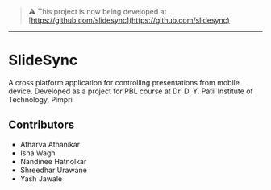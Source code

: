 > ⚠️ This project is now being developed at [https://github.com/slidesync](https://github.com/slidesync)
---
# SlideSync
A cross platform application for controlling presentations from mobile device.
Developed as a project for PBL course at Dr. D. Y. Patil Institute of Technology, Pimpri

## Contributors
- Atharva Athanikar
- Isha Wagh
- Nandinee Hatnolkar
- Shreedhar Urawane
- Yash Jawale

